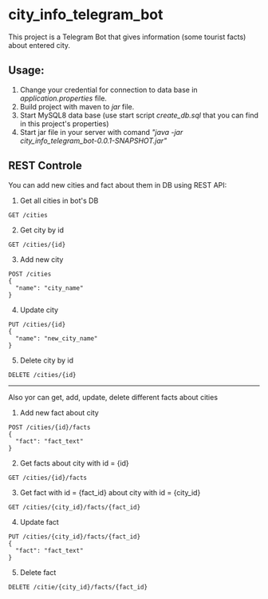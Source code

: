 # city_info_telegram_bot
This project is a Telegram Bot that gives information (some tourist facts) about entered city.
## Usage:
1. Change your credential for connection to data base in *application.properties* file.
2. Build project with maven to *jar* file.
3. Start MySQL8 data base (use start script *create_db.sql* that you can find in this project's properties)
3. Start jar file in your server with comand *"java -jar city_info_telegram_bot-0.0.1-SNAPSHOT.jar"*
## REST Controle
You can add new cities and fact about them in DB using REST API:

1. Get all cities in bot's DB
```HTTP
GET /cities
```
2. Get city by id

```HTTP
GET /cities/{id}
```
3. Add new city
```HTTP
POST /cities
{
  "name": "city_name"
}
```
4. Update city
```HTTP
PUT /cities/{id}
{
  "name": "new_city_name"
}
```
5. Delete city by id
```HTTP
DELETE /cities/{id}
```
____
Also yor can get, add, update, delete different facts about cities

1. Add new fact about city
```HTTP
POST /cities/{id}/facts
{
  "fact": "fact_text"
}
```
2. Get facts about city with id = {id}
```HTTP
GET /cities/{id}/facts
```
3. Get fact with id = {fact_id} about city with id = {city_id}
```HTTP
GET /cities/{city_id}/facts/{fact_id}
```
4. Update fact
```HTTP
PUT /cities/{city_id}/facts/{fact_id}
{
  "fact": "fact_text"
}
```
5. Delete fact
```HTTP
DELETE /citie/{city_id}/facts/{fact_id}
```
